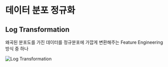 # 데이터 분포 정규화

## Log Transformation

왜곡된 분포도를 가진 데이터를 정규분포에 가깝게 변환해주는 Feature Engineering 방식 중 하나

![Log Transformation](https://user-images.githubusercontent.com/64063767/151940888-a908343f-68c9-4f12-ab5f-c8de1d944e43.png)